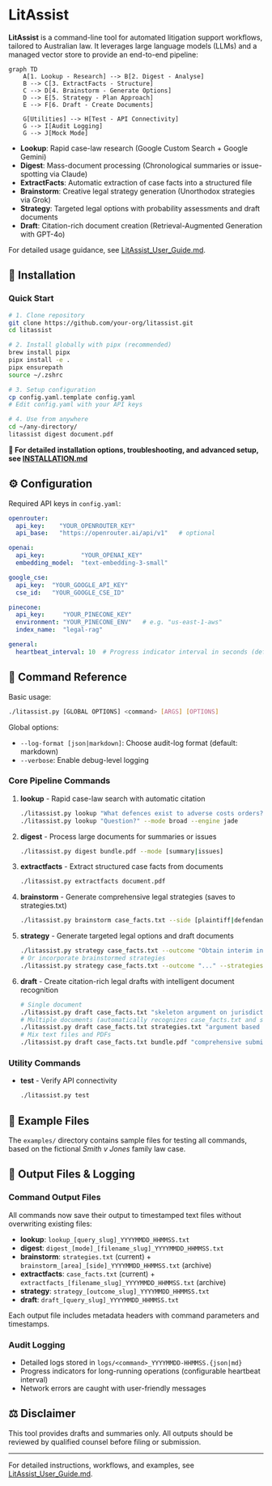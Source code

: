 # LitAssist

**LitAssist** is a command-line tool for automated litigation support workflows, tailored to Australian law. It leverages large language models (LLMs) and a managed vector store to provide an end-to-end pipeline:

```mermaid
graph TD
    A[1. Lookup - Research] --> B[2. Digest - Analyse]
    B --> C[3. ExtractFacts - Structure]
    C --> D[4. Brainstorm - Generate Options]
    D --> E[5. Strategy - Plan Approach]
    E --> F[6. Draft - Create Documents]
    
    G[Utilities] --> H[Test - API Connectivity]
    G --> I[Audit Logging]
    G --> J[Mock Mode]
```

- **Lookup**: Rapid case-law research (Google Custom Search + Google Gemini)  
- **Digest**: Mass-document processing (Chronological summaries or issue-spotting via Claude)  
- **ExtractFacts**: Automatic extraction of case facts into a structured file  
- **Brainstorm**: Creative legal strategy generation (Unorthodox strategies via Grok)  
- **Strategy**: Targeted legal options with probability assessments and draft documents
- **Draft**: Citation-rich document creation (Retrieval-Augmented Generation with GPT-4o)  

For detailed usage guidance, see [LitAssist_User_Guide.md](LitAssist_User_Guide.md).

## 🔧 Installation

### Quick Start

```bash
# 1. Clone repository
git clone https://github.com/your-org/litassist.git
cd litassist

# 2. Install globally with pipx (recommended)
brew install pipx
pipx install -e .
pipx ensurepath
source ~/.zshrc

# 3. Setup configuration
cp config.yaml.template config.yaml
# Edit config.yaml with your API keys

# 4. Use from anywhere
cd ~/any-directory/
litassist digest document.pdf
```

**📖 For detailed installation options, troubleshooting, and advanced setup, see [INSTALLATION.md](INSTALLATION.md)**

## ⚙️ Configuration

Required API keys in `config.yaml`:

```yaml
openrouter:
  api_key:    "YOUR_OPENROUTER_KEY"
  api_base:   "https://openrouter.ai/api/v1"   # optional

openai:
  api_key:          "YOUR_OPENAI_KEY"
  embedding_model:  "text-embedding-3-small"

google_cse:
  api_key:  "YOUR_GOOGLE_API_KEY"
  cse_id:   "YOUR_GOOGLE_CSE_ID"

pinecone:
  api_key:     "YOUR_PINECONE_KEY"
  environment: "YOUR_PINECONE_ENV"   # e.g. "us-east-1-aws"
  index_name:  "legal-rag"

general:
  heartbeat_interval: 10  # Progress indicator interval in seconds (default: 10)
```

## 🚀 Command Reference

Basic usage:
```bash
./litassist.py [GLOBAL OPTIONS] <command> [ARGS] [OPTIONS]
```

Global options:
- `--log-format [json|markdown]`: Choose audit-log format (default: markdown)
- `--verbose`: Enable debug-level logging

### Core Pipeline Commands

1. **lookup** - Rapid case-law search with automatic citation
   ```bash
   ./litassist.py lookup "What defences exist to adverse costs orders?"
   ./litassist.py lookup "Question?" --mode broad --engine jade
   ```

2. **digest** - Process large documents for summaries or issues
   ```bash
   ./litassist.py digest bundle.pdf --mode [summary|issues]
   ```

3. **extractfacts** - Extract structured case facts from documents
   ```bash
   ./litassist.py extractfacts document.pdf
   ```

4. **brainstorm** - Generate comprehensive legal strategies (saves to strategies.txt)
   ```bash
   ./litassist.py brainstorm case_facts.txt --side [plaintiff|defendant|accused] --area [criminal|civil|family|commercial|administrative]
   ```

5. **strategy** - Generate targeted legal options and draft documents
   ```bash
   ./litassist.py strategy case_facts.txt --outcome "Obtain interim injunction against defendant"
   # Or incorporate brainstormed strategies
   ./litassist.py strategy case_facts.txt --outcome "..." --strategies strategies.txt
   ```

6. **draft** - Create citation-rich legal drafts with intelligent document recognition
   ```bash
   # Single document
   ./litassist.py draft case_facts.txt "skeleton argument on jurisdictional error"
   # Multiple documents (automatically recognizes case_facts.txt and strategies.txt)
   ./litassist.py draft case_facts.txt strategies.txt "argument based on strategy #3"
   # Mix text files and PDFs
   ./litassist.py draft case_facts.txt bundle.pdf "comprehensive submission"
   ```

### Utility Commands

- **test** - Verify API connectivity
  ```bash
  ./litassist.py test
  ```

## 📁 Example Files

The `examples/` directory contains sample files for testing all commands, based on the fictional *Smith v Jones* family law case.

## 📂 Output Files & Logging

### Command Output Files
All commands now save their output to timestamped text files without overwriting existing files:

- **lookup**: `lookup_[query_slug]_YYYYMMDD_HHMMSS.txt`
- **digest**: `digest_[mode]_[filename_slug]_YYYYMMDD_HHMMSS.txt`
- **brainstorm**: `strategies.txt` (current) + `brainstorm_[area]_[side]_YYYYMMDD_HHMMSS.txt` (archive)
- **extractfacts**: `case_facts.txt` (current) + `extractfacts_[filename_slug]_YYYYMMDD_HHMMSS.txt` (archive)
- **strategy**: `strategy_[outcome_slug]_YYYYMMDD_HHMMSS.txt`
- **draft**: `draft_[query_slug]_YYYYMMDD_HHMMSS.txt`

Each output file includes metadata headers with command parameters and timestamps.

### Audit Logging
- Detailed logs stored in `logs/<command>_YYYYMMDD-HHMMSS.{json|md}`
- Progress indicators for long-running operations (configurable heartbeat interval)
- Network errors are caught with user-friendly messages

## ⚖️ Disclaimer

This tool provides drafts and summaries only. All outputs should be reviewed by qualified counsel before filing or submission.

---

For detailed instructions, workflows, and examples, see [LitAssist_User_Guide.md](LitAssist_User_Guide.md).
